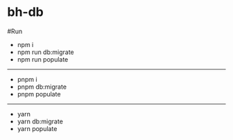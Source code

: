 # bh-db

#Run
- npm i
- npm run db:migrate
- npm run populate
***
- pnpm i
- pnpm db:migrate
- pnpm populate
***
- yarn
- yarn db:migrate
- yarn populate
